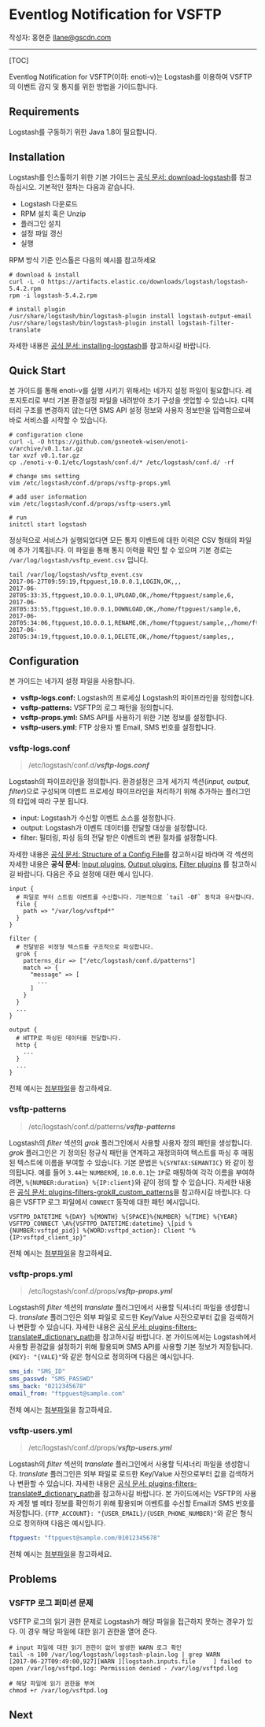 # Eventlog Notification for VSFTP

작성자: 홍현준 llane@gscdn.com

---

[TOC]

Eventlog Notification for VSFTP(이하: enoti-v)는 Logstash를 이용하여 VSFTP의 이벤트 감지 및 통지를 위한 방법을 가이드합니다.

## Requirements

Logstash를 구동하기 위한 Java 1.8이 필요합니다.

## Installation

Logstash를 인스톨하기 위한 기본 가이드는 [공식 문서: download-logstash](https://www.elastic.co/kr/downloads/logstash)를 참고하십시오. 기본적인 절차는 다음과 같습니다.

- Logstash 다운로드
- RPM 설치 혹은 Unzip
- 플러그인 설치
- 설정 파일 갱신
- 실행

RPM 방식 기준 인스톨은 다음의 예시를 참고하세요

```shell
# download & install
curl -L -O https://artifacts.elastic.co/downloads/logstash/logstash-5.4.2.rpm
rpm -i logstash-5.4.2.rpm

# install plugin
/usr/share/logstash/bin/logstash-plugin install logstash-output-email
/usr/share/logstash/bin/logstash-plugin install logstash-filter-translate
```

자세한 내용은 [공식 문서: installing-logstash](https://www.elastic.co/guide/en/logstash/current/installing-logstash.html)를 참고하시길 바랍니다.

## Quick Start

본 가이드를 통해 enoti-v를 실행 시키기 위해서는 네가지 설정 파일이 필요합니다. 레포지토리로 부터 기본 환경설정 파일을 내려받아 초기 구성을 셋업할 수 있습니다. 디렉터리 구조를 변경하지 않는다면 SMS API 설정 정보와 사용자 정보만을 입력함으로써 바로 서비스를 시작할 수 있습니다.

```shell
# configuration clone
curl -L -O https://github.com/gsneotek-wisen/enoti-v/archive/v0.1.tar.gz
tar xvzf v0.1.tar.gz
cp ./enoti-v-0.1/etc/logstash/conf.d/* /etc/logstash/conf.d/ -rf

# change sms setting
vim /etc/logstash/conf.d/props/vsftp-props.yml

# add user information
vim /etc/logstash/conf.d/props/vsftp-users.yml

# run
initctl start logstash
```

정상적으로 서비스가 실행되었다면 모든 통지 이벤트에 대한 이력은 CSV 형태의 파일에 추가 기록됩니다. 이 파일을 통해 통지 이력을 확인 할 수 있으며 기본 경로는 `/var/log/logstash/vsftp_event.csv` 입니다.

```shell
tail /var/log/logstash/vsftp_event.csv
2017-06-27T09:59:19,ftpguest,10.0.0.1,LOGIN,OK,,,
2017-06-28T05:33:35,ftpguest,10.0.0.1,UPLOAD,OK,/home/ftpguest/sample,6,
2017-06-28T05:33:55,ftpguest,10.0.0.1,DOWNLOAD,OK,/home/ftpguest/sample,6,
2017-06-28T05:34:06,ftpguest,10.0.0.1,RENAME,OK,/home/ftpguest/sample,,/home/ftpguest/samples
2017-06-28T05:34:19,ftpguest,10.0.0.1,DELETE,OK,/home/ftpguest/samples,,
```



## Configuration

본 가이드는 네가지 설정 파일을 사용합니다.

- __vsftp-logs.conf:__ Logstash의 프로세싱 Logstash의 파이프라인을 정의합니다.
- __vsftp-patterns:__ VSFTP의 로그 패턴을 정의합니다.
- __vsftp-props.yml:__ SMS API를 사용하기 위한 기본 정보를 설정합니다.
- __vsftp-users.yml:__ FTP 상용자 별 Email, SMS 번호를 설정합니다.

### vsftp-logs.conf

> /etc/logstash/conf.d/___vsftp-logs.conf___

Logstash의 파이프라인을 정의합니다. 환경설정은 크게 세가지 섹션(_input, output, filter_)으로 구성되며 이벤트 프로세싱 파이프라인을 처리하기 위해 추가하는 플러그인의 타입에 따라 구분 됩니다.

- input: Logstash가 수신할 이벤트 소스를 설정합니다.
- output: Logstash가 이벤트 데이터를 전달할 대상을 설정합니다.
- filter: 필터링, 파싱 등의 전달 받은 이벤트의 변환 절차를 설정합니다.

자세한 내용은 [공식 문서: Structure of a Config File](https://www.elastic.co/guide/en/logstash/current/configuration-file-structure.html)를 참고하시길 바라며 각 섹션의 자세한 내용은 __공식 문서:__ [Input plugins](https://www.elastic.co/guide/en/logstash/current/input-plugins.html), [Output plugins](https://www.elastic.co/guide/en/logstash/current/output-plugins.html), [Filter plugins](https://www.elastic.co/guide/en/logstash/current/filter-plugins.html) 를 참고하시길 바랍니다. 다음은 주요 설정에 대한 예시 입니다.

```shell
input {
  # 파일로 부터 스트림 이벤트를 수신합니다. 기본적으로 `tail -0F` 동작과 유사합니다.
  file {
    path => "/var/log/vsftpd*"
  }
}

filter {
  # 전달받은 비정형 텍스트를 구조적으로 파싱합니다.
  grok {
    patterns_dir => ["/etc/logstash/conf.d/patterns"]
    match => {
      "message" => [
        ...
      ]
    }
  }
  ...
}

output {
  # HTTP로 파싱된 데이터를 전달합니다.
  http {
    ...
  }
  ...
}
```

전체 예시는 [첨부파일](etc/logstash/conf.d/vsftp-logs.conf)을 참고하세요.

### vsftp-patterns

> /etc/logstash/conf.d/patterns/___vsftp-patterns___

Logstash의 _filter_ 섹션의 _grok_ 플러그인에서 사용할 사용자 정의 패턴을 생성합니다. _grok_ 플러그인은 기 정의된 정규식 패턴을 연계하고 재정의하여 텍스트를 파싱 후 매핑된 텍스트에 이름을 부여할 수 있습니다. 기본 문법은 `%{SYNTAX:SEMANTIC}` 와 같이 정의됩니다. 예를 들어 `3.44`는 `NUMBER`에, `10.0.0.1`는 `IP`로 매핑하여 각각 이름을 부여하려면, `%{NUMBER:duration} %{IP:client}`와 같이 정의 할 수 있습니다. 자세한 내용은 [공식 문서: plugins-filters-grok#_custom_patterns](https://www.elastic.co/guide/en/logstash/current/plugins-filters-grok.html#_custom_patterns)을 참고하시길 바랍니다. 다음은 VSFTP 로그 파일에서 `CONNECT` 동작에 대한 패턴 예시입니다.

```shell
VSFTPD_DATETIME %{DAY} %{MONTH} %{SPACE}%{NUMBER} %{TIME} %{YEAR}
VSFTPD_CONNECT \A%{VSFTPD_DATETIME:datetime} \[pid %{NUMBER:vsftpd_pid}] %{WORD:vsftpd_action}: Client "%{IP:vsftpd_client_ip}"
```

전체 예시는 [첨부파일](etc/logstash/conf.d/patterns/vsftp-patterns)을 참고하세요.

###  vsftp-props.yml

> /etc/logstash/conf.d/props/___vsftp-props.yml___

Logstash의 _filter_ 섹션의 _translate_ 플러그인에서 사용할 딕셔너리 파일을 생성합니다. _translate_ 플러그인은 외부 파일로 로드한 Key/Value 사전으로부터 값을 검색하거나 변환할 수 있습니다. 자세한 내용은 [공식 문서: plugins-filters-translate#_dictionary_path](https://www.elastic.co/guide/en/logstash/current/plugins-filters-translate.html#plugins-filters-translate-dictionary_path)을 참고하시길 바랍니다. 본 가이드에서는 Logstash에서 사용할 환경값을 설정하기 위해 활용되며 SMS API를 사용할 기본 정보가 저장됩니다. `{KEY}: "{VALE}"`와 같은 형식으로 정의하며 다음은 예시입니다.

```yaml
sms_id: "SMS_ID"
sms_passwd: "SMS_PASSWD"
sms_back: "0212345678"
email_from: "ftpguest@sample.com"
```

전체 예시는 [첨부파일](etc/logstash/conf.d/props/vsftp-props.yml)을 참고하세요.

###  vsftp-users.yml

> /etc/logstash/conf.d/props/___vsftp-users.yml___

Logstash의 _filter_ 섹션의 _translate_ 플러그인에서 사용할 딕셔너리 파일을 생성합니다. _translate_ 플러그인은 외부 파일로 로드한 Key/Value 사전으로부터 값을 검색하거나 변환할 수 있습니다. 자세한 내용은 [공식 문서: plugins-filters-translate#_dictionary_path](https://www.elastic.co/guide/en/logstash/current/plugins-filters-translate.html#plugins-filters-translate-dictionary_path)을 참고하시길 바랍니다. 본 가이드에서는 VSFTP의 사용자 계정 별 메타 정보를 확인하기 위해 활용되며 이벤트를 수신할 Email과 SMS 번호를 저장합니다. `{FTP_ACCOUNT}: "{USER_EMAIL}/{USER_PHONE_NUMBER}"`와 같은 형식으로 정의하며 다음은 예시입니다.

```yaml
ftpguest: "ftpguest@sample.com/01012345678"
```

전체 예시는 [첨부파일](etc/logstash/conf.d/props/vsftp-users.yml)을 참고하세요.

## Problems

### VSFTP 로그 퍼미션 문제

VSFTP 로그의 읽기 권한 문제로 Logstash가 해당 파일을 접근하지 못하는 경우가 있다. 이 경우 해당 파일에 대한 읽기 권한을 열어 준다.

```shell
# input 파일에 대한 읽기 권한이 없어 발생한 WARN 로그 확인
tail -n 100 /var/log/logstash/logstash-plain.log | grep WARN
[2017-06-27T09:49:00,927][WARN ][logstash.inputs.file     ] failed to open /var/log/vsftpd.log: Permission denied - /var/log/vsftpd.log

# 해당 파일에 읽기 권한을 부여
chmod +r /var/log/vsftpd.log
```



## Next


